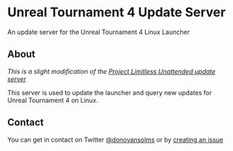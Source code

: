 # Unreal Tournament 4 Update Server

An update server for the Unreal Tournament 4 Linux Launcher

## About

*This is a slight modification of the [Project Limitless Unattended update server](https://github.com/ProjectLimitless/UnattendedServer)*

This server is used to update the launcher and query new updates for Unreal
Tournament 4 on Linux.

## Contact

You can get in contact on Twitter
[@donovansolms](https://twitter.com/donovansolms) or by [creating an issue](https://github.com/donovansolms/ut4-update-server/issues/new)
